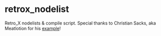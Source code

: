 # retrox_nodelist
Retro_X nodelists & compile script. 
Special thanks to Christian Sacks, aka Meatlotion for his [example](https://github.com/christiansacks/tqwnet_nodelist)!

